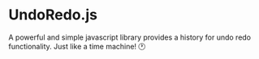# UndoRedo.js
A powerful and simple javascript library provides a history for undo redo functionality. Just like a time machine! 🕐
